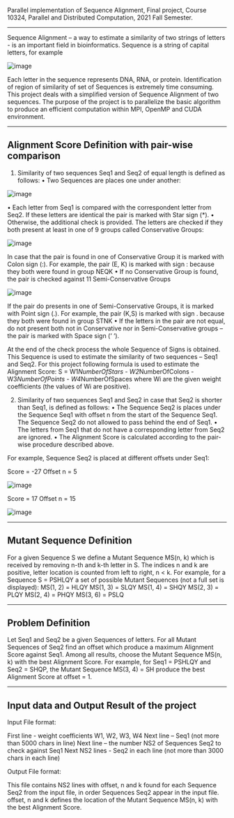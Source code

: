 Parallel implementation of Sequence Alignment,
Final project,
Course 10324, Parallel and Distributed Computation,
2021 Fall Semester.

-----------------------------------------------------------------------------------------------------------------------------------------------------------------------

Sequence Alignment – a way to estimate a similarity of two strings of letters - is an important field in bioinformatics. Sequence is a string of capital letters, for example

![image](https://user-images.githubusercontent.com/81565589/162817726-675ffc64-225f-49a7-96bb-32d0f96312b0.png)

Each letter in the sequence represents DNA, RNA, or protein. Identification of region of similarity of set of Sequences is extremely time consuming. This project deals with a simplified version of Sequence Alignment of two sequences. The purpose of the project is to parallelize the basic algorithm to produce an efficient computation within MPI, OpenMP and CUDA environment.

-----------------------------------------------------------------------------------------------------------------------------------------------------------------------
Alignment Score Definition with pair-wise comparison
-----------------------------------------------------------------------------------------------------------------------------------------------------------------------

1. Similarity of two sequences Seq1 and Seq2 of equal length is defined as follows:
• Two Sequences are places one under another:

![image](https://user-images.githubusercontent.com/81565589/162817878-c5847a40-2371-4536-acc3-5505d50496db.png)

• Each letter from Seq1 is compared with the correspondent letter from Seq2. If these letters are identical the pair is marked with Star sign (*).
• Otherwise, the additional check is provided. The letters are checked if they both present at least in one of 9 groups called Conservative Groups:

![image](https://user-images.githubusercontent.com/81565589/162817977-a1072db9-4ca9-4717-8f5c-85f5dc1c6650.png)

In case that the pair is found in one of Conservative Group it is marked with Colon sign (:). For example, the pair (E, K) is marked with sign : because they both were found in group NEQK
• If no Conservative Group is found, the pair is checked against 11 Semi-Conservative Groups

![image](https://user-images.githubusercontent.com/81565589/162818014-4be19584-65d0-4735-93b8-707cb0232e4c.png)

If the pair do presents in one of Semi-Conservative Groups, it is marked with Point sign (.). For example, the pair (K,S) is marked with sign . because they both were found in group STNK
• If the letters in the pair are not equal, do not present both not in Conservative nor in Semi-Conservative groups – the pair is marked with Space sign (‘ ‘).

At the end of the check process the whole Sequence of Signs is obtained. This Sequence is used to estimate the similarity of two sequences – Seq1 and Seq2. For this project following formula is used to estimate the Alignment Score: S = W1*NumberOfStars - W2*NumberOfColons - W3*NumberOfPoints - W4*NumberOfSpaces where Wi are the given weight coefficients (the values of Wi are positive).


2. Similarity of two sequences Seq1 and Seq2 in case that Seq2 is shorter than Seq1, is defined as follows:
• The Sequence Seq2 is places under the Sequence Seq1 with offset n from the start of the Sequence Seq1. The Sequence Seq2 do not allowed to pass behind the end of Seq1. 
• The letters from Seq1 that do not have a corresponding letter from Seq2 are ignored.
• The Alignment Score is calculated according to the pair-wise procedure described above.

For example, Sequence Seq2 is placed at different offsets under Seq1:

Score = -27
Offset n = 5

![image](https://user-images.githubusercontent.com/81565589/162818306-9ae5bad7-e6f5-4aa3-8ff1-f347d473875f.png)

Score = 17
Offset n = 15

![image](https://user-images.githubusercontent.com/81565589/162818363-71017a44-cb36-474e-b05f-70087c1fbcec.png)

-----------------------------------------------------------------------------------------------------------------------------------------------------------------------
Mutant Sequence Definition
-----------------------------------------------------------------------------------------------------------------------------------------------------------------------

For a given Sequence S we define a Mutant Sequence MS(n, k) which is received by removing n-th and k-th letter in S. The indices n and k are positive, letter location is counted from left to right, n < k. For example, for a Sequence S = PSHLQY a set of possible Mutant Sequences (not a full set is displayed):
MS(1, 2) = HLQY 
MS(1, 3) = SLQY 
MS(1, 4) = SHQY 
MS(2, 3) = PLQY 
MS(2, 4) = PHQY 
MS(3, 6) = PSLQ

-----------------------------------------------------------------------------------------------------------------------------------------------------------------------
Problem Definition
-----------------------------------------------------------------------------------------------------------------------------------------------------------------------

Let Seq1 and Seq2 be a given Sequences of letters.
For all Mutant Sequences of Seq2 find an offset which produce a maximum Alignment Score against Seq1. Among all results, choose the Mutant Sequence MS(n, k) with the best Alignment Score. For example, for Seq1 = PSHLQY and Seq2 = SHQP, the Mutant Sequence MS(3, 4) = SH produce the best Alignment Score at offset = 1.

-----------------------------------------------------------------------------------------------------------------------------------------------------------------------
Input data and Output Result of the project
-----------------------------------------------------------------------------------------------------------------------------------------------------------------------

Input File format:

First line - weight coefficients W1, W2, W3, W4
Next line – Seq1 (not more than 5000 chars in line)
Next line – the number NS2 of Sequences Seq2 to check against Seq1
Next NS2 lines - Seq2 in each line (not more than 3000 chars in each line)

Output File format:

This file contains NS2 lines with offset, n and k found for each Sequence Seq2 from the input file, in order Sequences Seq2 appear in the input file. offset, n and k defines the location of the Mutant Sequence MS(n, k) with the best Alignment Score.

